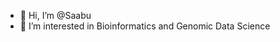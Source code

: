 - 👋 Hi, I’m @Saabu
- 👀 I’m interested in Bioinformatics and Genomic Data Science

<!---
Saabu is a ✨ special ✨ repository because its `README.md` (this file) appears on your GitHub profile.
You can click the Preview link to take a look at your changes.
--->
